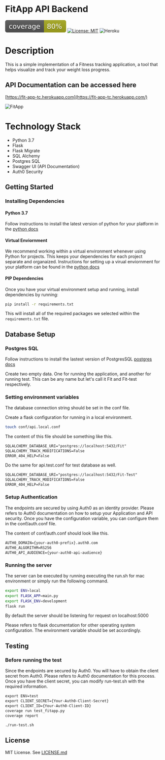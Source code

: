 # FitApp API Backend

![coverage](coverage.svg)
[![License: MIT](https://img.shields.io/badge/License-MIT-yellow.svg)](https://opensource.org/licenses/MIT)
![Heroku](https://heroku-badge.herokuapp.com/?app=fit-app-tc)

# Description

This is a simple implementation of a Fitness tracking application, a tool that helps visualize and track your weight loss progress. 

## API Documentation can be accessed here
[https://fit-app-tc.herokuapp.com](https://fit-app-tc.herokuapp.com/)

![FitApp](banner.gif)

# Technology Stack

- Python 3.7
- Flask
- Flask Migrate
- SQL Alchemy
- Postgres SQL
- Swagger UI (API Documentation)
- Auth0 Security

## Getting Started

### Installing Dependencies

#### Python 3.7

Follow instructions to install the latest version of python for your platform in the [python docs](https://docs.python.org/3/using/unix.html#getting-and-installing-the-latest-version-of-python)

#### Virtual Enviornment

We recommend working within a virtual environment whenever using Python for projects. This keeps your dependencies for each project separate and organaized. Instructions for setting up a virual enviornment for your platform can be found in the [python docs](https://packaging.python.org/guides/installing-using-pip-and-virtual-environments/)

#### PIP Dependencies

Once you have your virtual environment setup and running, install dependencies by running:

```bash
pip install -r requirements.txt
```

This will install all of the required packages we selected within the `requirements.txt` file.

## Database Setup

### Postgres SQL
Follow instructions to install the lastest version of PostgresSQL [postgres docs](https://wiki.postgresql.org/wiki/Detailed_installation_guides)

Create two empty data. One for running the application, and another for running test. This can be any name but let's call it Fit and Fit-test respectively. 

### Setting environment variables

The database connection string should be set in the conf file.

Create a flask configuration for running in a local environment.
```bash
touch conf/api.local.conf
```

The content of this file should be something like this.
```
SQLALCHEMY_DATABASE_URI="postgres://localhost:5432/Fit"
SQLALCHEMY_TRACK_MODIFICATIONS=False
ERROR_404_HELP=False
```

Do the same for api.test.conf for test database as well.
```
SQLALCHEMY_DATABASE_URI="postgres://localhost:5432/Fit-Test"
SQLALCHEMY_TRACK_MODIFICATIONS=False
ERROR_404_HELP=False
```

### Setup Authentication 

The endpoints are secured by using Auth0 as an identity provider. Please refers to Auth0 documentation on how to setup your Application and API security.
Once you have the configuration variable, you can configure them in the conf/auth.conf file.

The content of conf/auth.conf should look like this.
```
AUTH0_DOMAIN={your-auth0-prefix}.auth0.com
AUTH0_ALGORITHM=RS256
AUTH0_API_AUDIENCE={your-auth0-api-audience}
```

### Running the server

The server can be executed by running executing the run.sh for mac environment or simply run the following command.
```bash
export ENV=local
export FLASK_APP=main.py
export FLASK_ENV=development
flask run
```

By default the server should be listening for request on localhost:5000

Please refers to flask documentation for other operating system configuration. The environment variable should be set accordingly.

## Testing

### Before running the test

Since the endpoints are secured by Auth0. You will have to obtain the client secret from Auth0. Please refers to Auth0 documentation for this process.
Once you have the client secret, you can modify run-test.sh with the required information.

```
export ENV=test
export CLIENT_SECRET={Your-Auth0-Client-Secret}
export CLIENT_ID={Your-Auth0-Client-ID}
coverage run test_fitapp.py
coverage report
```

```bash
./run-test.sh
```

## License

MIT License. See [LICENSE.md](LICENSE.md)





